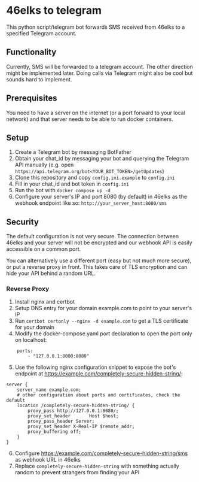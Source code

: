 # 46elks to telegram

This python script/telegram bot forwards SMS received from 46elks to a
specified Telegram account.

## Functionality

Currently, SMS will be forwarded to a telegram account. The other direction
might be implemented later. Doing calls via Telegram might also be cool but sounds 
hard to implement.

## Prerequisites

You need to have a server on the internet (or a port forward to your local network) 
and that server needs to be able to run docker containers.

## Setup

1. Create a Telegram bot by messaging BotFather
1. Obtain your chat_id by messaging your bot and querying 
the Telegram API manually (e.g. open `https://api.telegram.org/bot<YOUR_BOT_TOKEN>/getUpdates`)
1. Clone this repository and copy `config.ini.example` to `config.ini`
1. Fill in your chat_id and bot token in `config.ini`
1. Run the bot with `docker compose up -d`
1. Configure your server's IP and port 8080 (by default) in 46elks as the webhook
endpoint like so: `http://your_server_host:8080/sms`

## Security

The default configuration is not very secure. The connection between 46elks
and your server will not be encrypted and our webhook API is easily accessible 
on a common port.

You can alternatively use a different port (easy but not much more secure), or put a reverse
proxy in front. This takes care of TLS encryption and can hide your
API behind a random URL.

### Reverse Proxy

1. Install nginx and certbot
2. Setup DNS entry for your domain example.com to point to your server's IP
3. Run ``certbot certonly --nginx -d example.com`` to get a TLS certificate for your domain
4. Modify the docker-compose.yaml port declaration to open the port only on localhost:
```
    ports:
        - "127.0.0.1:8080:8080"
```
5. Use the following nginx configuration snippet to expose the bot's endpoint at https://example.com/completely-secure-hidden-string/:
```
server {
    server_name example.com;
    # other configuration about ports and certificates, check the default
    location /completely-secure-hidden-string/ {
        proxy_pass http://127.0.0.1:8080/;
        proxy_set_header       Host $host;
        proxy_pass_header Server;
        proxy_set_header X-Real-IP $remote_addr;
        proxy_buffering off;
    }
}
```
6. Configure https://example.com/completely-secure-hidden-string/sms as webhook URL in 46elks
7. Replace `completely-secure-hidden-string` with something actually random to prevent strangers from finding your API
